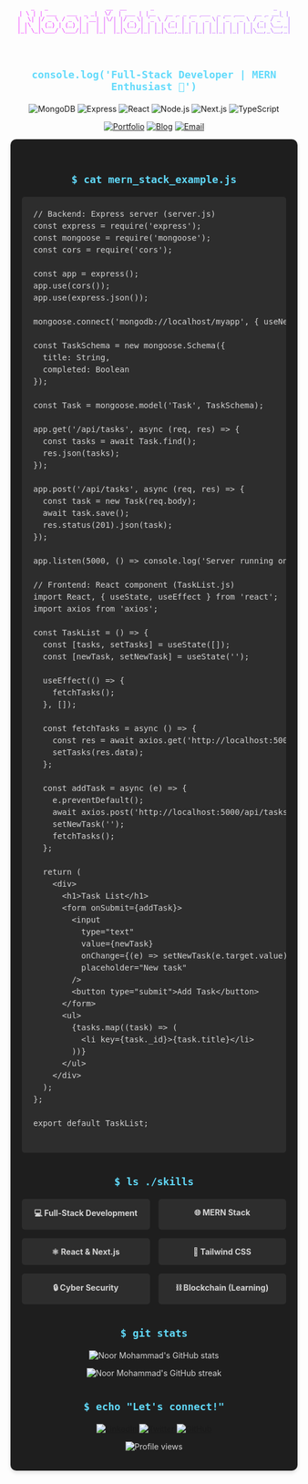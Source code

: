 <div align="center">
  <pre class="ascii-art">
 _   _                 __  __       _                                   _ 
| \ | | ___   ___  _ _|  \/  | ___ | |__   __ _ _ __ ___  _ __ ___   __ _ __| |
|  \| |/ _ \ / _ \| '__| |\/| |/ _ \| '_ \ / _` | '_ ` _ \| '_ ` _ \ / _` / _` |
| |\  | (_) | (_) | |  | |  | | (_) | | | | (_| | | | | | | | | | | | (_| \__,_|
|_| \_|\___/ \___/|_|  |_|  |_|\___/|_| |_|\__,_|_| |_| |_|_| |_| |_|\__,_\__,_|
  </pre>

  <h2>
    <code>console.log('Full-Stack Developer | MERN Enthusiast 🚀')</code>
  </h2>

  <p>
    <img src="https://img.shields.io/badge/MongoDB-47A248?style=for-the-badge&logo=mongodb&logoColor=white" alt="MongoDB" />
    <img src="https://img.shields.io/badge/Express-000000?style=for-the-badge&logo=express&logoColor=white" alt="Express" />
    <img src="https://img.shields.io/badge/React-61DAFB?style=for-the-badge&logo=react&logoColor=black" alt="React" />
    <img src="https://img.shields.io/badge/Node.js-339933?style=for-the-badge&logo=node.js&logoColor=white" alt="Node.js" />
    <img src="https://img.shields.io/badge/Next.js-000000?style=for-the-badge&logo=next.js&logoColor=white" alt="Next.js" />
    <img src="https://img.shields.io/badge/TypeScript-3178C6?style=for-the-badge&logo=typescript&logoColor=white" alt="TypeScript" />
  </p>

  <p>
    <a href="https://noormohammad.reactbd.com/" target="_blank"><img src="https://img.shields.io/badge/🚀_Portfolio-FF5722?style=for-the-badge&logoColor=white" alt="Portfolio" /></a>
    <a href="https://blog.reactbd.com/" target="_blank"><img src="https://img.shields.io/badge/💻_Blog-0A0A0A?style=for-the-badge&logoColor=white" alt="Blog" /></a>
    <a href="mailto:noor.jsdivs@gmail.com"><img src="https://img.shields.io/badge/📧_Email-D14836?style=for-the-badge&logoColor=white" alt="Email" /></a>
  </p>
</div>

<div class="container">
  <h2 align="center"><code>$ cat mern_stack_example.js</code></h2>

  <pre class="code-content">
// Backend: Express server (server.js)
const express = require('express');
const mongoose = require('mongoose');
const cors = require('cors');

const app = express();
app.use(cors());
app.use(express.json());

mongoose.connect('mongodb://localhost/myapp', { useNewUrlParser: true, useUnifiedTopology: true });

const TaskSchema = new mongoose.Schema({
  title: String,
  completed: Boolean
});

const Task = mongoose.model('Task', TaskSchema);

app.get('/api/tasks', async (req, res) => {
  const tasks = await Task.find();
  res.json(tasks);
});

app.post('/api/tasks', async (req, res) => {
  const task = new Task(req.body);
  await task.save();
  res.status(201).json(task);
});

app.listen(5000, () => console.log('Server running on port 5000'));

// Frontend: React component (TaskList.js)
import React, { useState, useEffect } from 'react';
import axios from 'axios';

const TaskList = () => {
  const [tasks, setTasks] = useState([]);
  const [newTask, setNewTask] = useState('');

  useEffect(() => {
    fetchTasks();
  }, []);

  const fetchTasks = async () => {
    const res = await axios.get('http://localhost:5000/api/tasks');
    setTasks(res.data);
  };

  const addTask = async (e) => {
    e.preventDefault();
    await axios.post('http://localhost:5000/api/tasks', { title: newTask, completed: false });
    setNewTask('');
    fetchTasks();
  };

  return (
    &lt;div&gt;
      &lt;h1&gt;Task List&lt;/h1&gt;
      &lt;form onSubmit={addTask}&gt;
        &lt;input
          type="text"
          value={newTask}
          onChange={(e) => setNewTask(e.target.value)}
          placeholder="New task"
        /&gt;
        &lt;button type="submit"&gt;Add Task&lt;/button&gt;
      &lt;/form&gt;
      &lt;ul&gt;
        {tasks.map((task) => (
          &lt;li key={task._id}&gt;{task.title}&lt;/li&gt;
        ))}
      &lt;/ul&gt;
    &lt;/div&gt;
  );
};

export default TaskList;
  </pre>

  <h2 align="center"><code>$ ls ./skills</code></h2>

  <div class="skill-grid">
    <div class="skill-item">💻 Full-Stack Development</div>
    <div class="skill-item">🌐 MERN Stack</div>
    <div class="skill-item">⚛️ React &amp; Next.js</div>
    <div class="skill-item">🎨 Tailwind CSS</div>
    <div class="skill-item">🔒 Cyber Security</div>
    <div class="skill-item">⛓️ Blockchain (Learning)</div>
  </div>

  <h2 align="center"><code>$ git stats</code></h2>

  <p align="center">
    <img src="https://github-readme-stats.vercel.app/api?username=noor-mohammad-2&show_icons=true&theme=radical" alt="Noor Mohammad's GitHub stats" />
  </p>

  <p align="center">
    <img src="https://github-readme-streak-stats.herokuapp.com/?user=noor-mohammad-2&theme=radical" alt="Noor Mohammad's GitHub streak" />
  </p>

  <h2 align="center"><code>$ echo "Let's connect!"</code></h2>

  <p align="center">
    <a href="https://linkedin.com/in/noor-mohammad-ab2245216" target="_blank"><img src="https://img.shields.io/badge/LinkedIn-0077B5?style=for-the-badge&logo=linkedin&logoColor=white" alt="LinkedIn" /></a>
    <a href="https://twitter.com/noormohammad_me" target="_blank"><img src="https://img.shields.io/badge/Twitter-1DA1F2?style=for-the-badge&logo=twitter&logoColor=white" alt="Twitter" /></a>
    <a href="https://github.com/noor-mohammad-2" target="_blank"><img src="https://img.shields.io/badge/GitHub-100000?style=for-the-badge&logo=github&logoColor=white" alt="GitHub" /></a>
  </p>

  <p align="center">
    <img src="https://komarev.com/ghpvc/?username=noor-mohammad-2&label=Profile%20views&color=0e75b6&style=flat" alt="Profile views" />
  </p>
</div>

<style>
  .ascii-art {
    font-family: 'Courier New', Courier, monospace;
    white-space: pre;
    display: inline-block;
    font-size: 10px;
    line-height: 1;
    background: linear-gradient(45deg, #ff00ff, #00ffff);
    -webkit-background-clip: text;
    -webkit-text-fill-color: transparent;
    animation: gradient 5s ease-in-out infinite;
    background-size: 300% 300%;
  }

  @keyframes gradient {
    0% {
      background-position: 0% 50%;
    }
    50% {
      background-position: 100% 50%;
    }
    100% {
      background-position: 0% 50%;
    }
  }

  .container {
    max-width: 800px;
    margin: 0 auto;
    padding: 20px;
    background-color: #1e1e1e;
    border-radius: 10px;
    box-shadow: 0 4px 6px rgba(0, 0, 0, 0.1);
    color: #d4d4d4;
  }

  .code-content {
    background-color: #2d2d2d;
    color: #d4d4d4;
    padding: 20px;
    border-radius: 5px;
    font-family: 'Fira Code', monospace;
    font-size: 14px;
    line-height: 1.5;
    overflow-x: auto;
  }

  .skill-grid {
    display: grid;
    grid-template-columns: repeat(auto-fit, minmax(200px, 1fr));
    gap: 15px;
    margin-top: 20px;
  }

  .skill-item {
    background-color: #2d2d2d;
    padding: 15px;
    border-radius: 5px;
    text-align: center;
    font-weight: bold;
    transition: transform 0.2s ease-in-out;
  }

  .skill-item:hover {
    transform: translateY(-5px);
  }

  h2 {
    margin-top: 40px;
    margin-bottom: 20px;
    color: #61dafb;
  }

  img {
    max-width: 100%;
    height: auto;
  }
</style>


